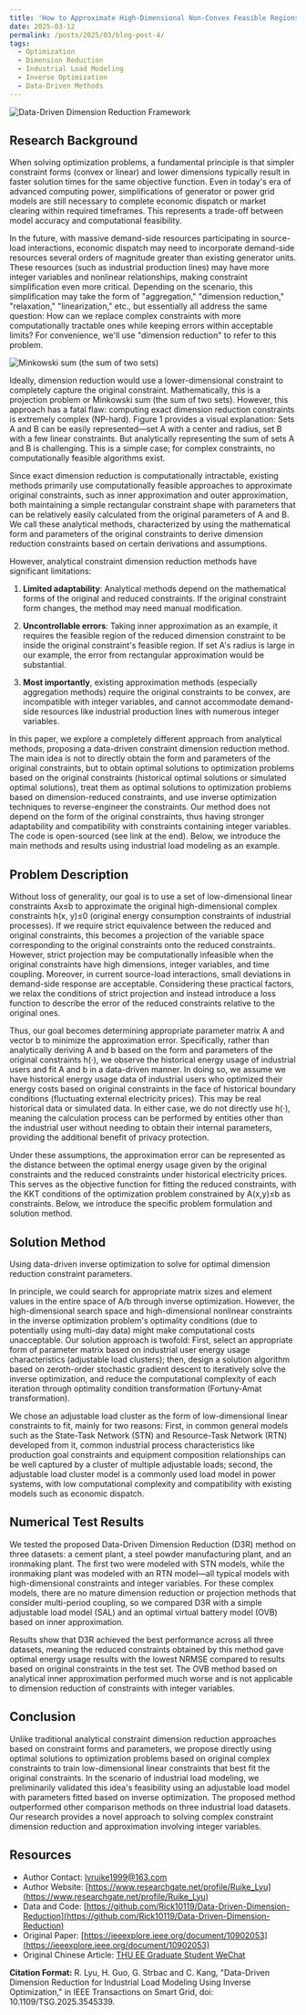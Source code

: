 ```yaml
---
title: 'How to Approximate High-Dimensional Non-Convex Feasible Regions with Low-Dimensional Linear Constraints'
date: 2025-03-12
permalink: /posts/2025/03/blog-post-4/
tags:
  - Optimization
  - Dimension Reduction
  - Industrial Load Modeling
  - Inverse Optimization
  - Data-Driven Methods
---
```


![Data-Driven Dimension Reduction Framework](post4-1.jpg)

## Research Background

When solving optimization problems, a fundamental principle is that simpler constraint forms (convex or linear) and lower dimensions typically result in faster solution times for the same objective function. Even in today's era of advanced computing power, simplifications of generator or power grid models are still necessary to complete economic dispatch or market clearing within required timeframes. This represents a trade-off between model accuracy and computational feasibility.

In the future, with massive demand-side resources participating in source-load interactions, economic dispatch may need to incorporate demand-side resources several orders of magnitude greater than existing generator units. These resources (such as industrial production lines) may have more integer variables and nonlinear relationships, making constraint simplification even more critical. Depending on the scenario, this simplification may take the form of "aggregation," "dimension reduction," "relaxation," "linearization," etc., but essentially all address the same question: How can we replace complex constraints with more computationally tractable ones while keeping errors within acceptable limits? For convenience, we'll use "dimension reduction" to refer to this problem.

![Minkowski sum (the sum of two sets)](post4-2.jpg)

Ideally, dimension reduction would use a lower-dimensional constraint to completely capture the original constraint. Mathematically, this is a projection problem or Minkowski sum (the sum of two sets). However, this approach has a fatal flaw: computing exact dimension reduction constraints is extremely complex (NP-hard). Figure 1 provides a visual explanation: Sets A and B can be easily represented—set A with a center and radius, set B with a few linear constraints. But analytically representing the sum of sets A and B is challenging. This is a simple case; for complex constraints, no computationally feasible algorithms exist.

Since exact dimension reduction is computationally intractable, existing methods primarily use computationally feasible approaches to approximate original constraints, such as inner approximation and outer approximation, both maintaining a simple rectangular constraint shape with parameters that can be relatively easily calculated from the original parameters of A and B. We call these analytical methods, characterized by using the mathematical form and parameters of the original constraints to derive dimension reduction constraints based on certain derivations and assumptions.

However, analytical constraint dimension reduction methods have significant limitations:

1. **Limited adaptability**: Analytical methods depend on the mathematical forms of the original and reduced constraints. If the original constraint form changes, the method may need manual modification.

2. **Uncontrollable errors**: Taking inner approximation as an example, it requires the feasible region of the reduced dimension constraint to be inside the original constraint's feasible region. If set A's radius is large in our example, the error from rectangular approximation would be substantial.

3. **Most importantly**, existing approximation methods (especially aggregation methods) require the original constraints to be convex, are incompatible with integer variables, and cannot accommodate demand-side resources like industrial production lines with numerous integer variables.

In this paper, we explore a completely different approach from analytical methods, proposing a data-driven constraint dimension reduction method. The main idea is not to directly obtain the form and parameters of the original constraints, but to obtain optimal solutions to optimization problems based on the original constraints (historical optimal solutions or simulated optimal solutions), treat them as optimal solutions to optimization problems based on dimension-reduced constraints, and use inverse optimization techniques to reverse-engineer the constraints. Our method does not depend on the form of the original constraints, thus having stronger adaptability and compatibility with constraints containing integer variables. The code is open-sourced (see link at the end). Below, we introduce the main methods and results using industrial load modeling as an example.

## Problem Description

Without loss of generality, our goal is to use a set of low-dimensional linear constraints Ax≤b to approximate the original high-dimensional complex constraints h(x, y)≤0 (original energy consumption constraints of industrial processes). If we require strict equivalence between the reduced and original constraints, this becomes a projection of the variable space corresponding to the original constraints onto the reduced constraints. However, strict projection may be computationally infeasible when the original constraints have high dimensions, integer variables, and time coupling. Moreover, in current source-load interactions, small deviations in demand-side response are acceptable. Considering these practical factors, we relax the conditions of strict projection and instead introduce a loss function to describe the error of the reduced constraints relative to the original ones.

Thus, our goal becomes determining appropriate parameter matrix A and vector b to minimize the approximation error. Specifically, rather than analytically deriving A and b based on the form and parameters of the original constraints h(·), we observe the historical energy usage of industrial users and fit A and b in a data-driven manner. In doing so, we assume we have historical energy usage data of industrial users who optimized their energy costs based on original constraints in the face of historical boundary conditions (fluctuating external electricity prices). This may be real historical data or simulated data. In either case, we do not directly use h(·), meaning the calculation process can be performed by entities other than the industrial user without needing to obtain their internal parameters, providing the additional benefit of privacy protection.

Under these assumptions, the approximation error can be represented as the distance between the optimal energy usage given by the original constraints and the reduced constraints under historical electricity prices. This serves as the objective function for fitting the reduced constraints, with the KKT conditions of the optimization problem constrained by A(x,y)≤b as constraints. Below, we introduce the specific problem formulation and solution method.

## Solution Method

Using data-driven inverse optimization to solve for optimal dimension reduction constraint parameters.

In principle, we could search for appropriate matrix sizes and element values in the entire space of A/b through inverse optimization. However, the high-dimensional search space and high-dimensional nonlinear constraints in the inverse optimization problem's optimality conditions (due to potentially using multi-day data) might make computational costs unacceptable. Our solution approach is twofold: First, select an appropriate form of parameter matrix based on industrial user energy usage characteristics (adjustable load clusters); then, design a solution algorithm based on zeroth-order stochastic gradient descent to iteratively solve the inverse optimization, and reduce the computational complexity of each iteration through optimality condition transformation (Fortuny-Amat transformation).

We chose an adjustable load cluster as the form of low-dimensional linear constraints to fit, mainly for two reasons: First, in common general models such as the State-Task Network (STN) and Resource-Task Network (RTN) developed from it, common industrial process characteristics like production goal constraints and equipment composition relationships can be well captured by a cluster of multiple adjustable loads; second, the adjustable load cluster model is a commonly used load model in power systems, with low computational complexity and compatibility with existing models such as economic dispatch.

## Numerical Test Results

We tested the proposed Data-Driven Dimension Reduction (D3R) method on three datasets: a cement plant, a steel powder manufacturing plant, and an ironmaking plant. The first two were modeled with STN models, while the ironmaking plant was modeled with an RTN model—all typical models with high-dimensional constraints and integer variables. For these complex models, there are no mature dimension reduction or projection methods that consider multi-period coupling, so we compared D3R with a simple adjustable load model (SAL) and an optimal virtual battery model (OVB) based on inner approximation.

Results show that D3R achieved the best performance across all three datasets, meaning the reduced constraints obtained by this method gave optimal energy usage results with the lowest NRMSE compared to results based on original constraints in the test set. The OVB method based on analytical inner approximation performed much worse and is not applicable to dimension reduction of constraints with integer variables.

## Conclusion

Unlike traditional analytical constraint dimension reduction approaches based on constraint forms and parameters, we propose directly using optimal solutions to optimization problems based on original complex constraints to train low-dimensional linear constraints that best fit the original constraints. In the scenario of industrial load modeling, we preliminarily validated this idea's feasibility using an adjustable load model with parameters fitted based on inverse optimization. The proposed method outperformed other comparison methods on three industrial load datasets. Our research provides a novel approach to solving complex constraint dimension reduction and approximation involving integer variables.

## Resources

- Author Contact: lvruike1999@163.com
- Author Website: [https://www.researchgate.net/profile/Ruike_Lyu](https://www.researchgate.net/profile/Ruike_Lyu)
- Data and Code: [https://github.com/Rick10119/Data-Driven-Dimension-Reduction](https://github.com/Rick10119/Data-Driven-Dimension-Reduction)
- Original Paper: [https://ieeexplore.ieee.org/document/10902053](https://ieeexplore.ieee.org/document/10902053)
- Original Chinese Article: [THU EE Graduate Student WeChat](https://mp.weixin.qq.com/s/L-_tr6lyHOflz5IsfBJK2A)

**Citation Format:**
R. Lyu, H. Guo, G. Strbac and C. Kang, "Data-Driven Dimension Reduction for Industrial Load Modeling Using Inverse Optimization," in IEEE Transactions on Smart Grid, doi: 10.1109/TSG.2025.3545339.





